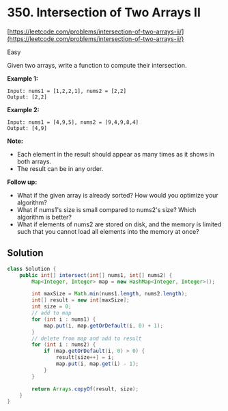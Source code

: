 # 350. Intersection of Two Arrays II

[https://leetcode.com/problems/intersection-of-two-arrays-ii/](https://leetcode.com/problems/intersection-of-two-arrays-ii/)

Easy

Given two arrays, write a function to compute their intersection.

**Example 1:**

```text
Input: nums1 = [1,2,2,1], nums2 = [2,2]
Output: [2,2]
```

**Example 2:**

```text
Input: nums1 = [4,9,5], nums2 = [9,4,9,8,4]
Output: [4,9]
```

**Note:**

* Each element in the result should appear as many times as it shows in both arrays.
* The result can be in any order.

**Follow up:**

* What if the given array is already sorted? How would you optimize your algorithm?
* What if nums1's size is small compared to nums2's size? Which algorithm is better?
* What if elements of nums2 are stored on disk, and the memory is limited such that you cannot load all elements into the memory at once?

## Solution

```java
class Solution {
    public int[] intersect(int[] nums1, int[] nums2) {
        Map<Integer, Integer> map = new HashMap<Integer, Integer>();

		int maxSize = Math.min(nums1.length, nums2.length);
		int[] result = new int[maxSize];
		int size = 0;
		// add to map
		for (int i : nums1) {
			map.put(i, map.getOrDefault(i, 0) + 1);
		}
		// delete from map and add to result
		for (int i : nums2) {
			if (map.getOrDefault(i, 0) > 0) {
				result[size++] = i;
				map.put(i, map.get(i) - 1);
			}
		}

		return Arrays.copyOf(result, size);
    }
}
```

